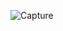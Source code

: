 ![Capture](https://user-images.githubusercontent.com/54750557/146217575-be04988b-a79d-4379-b9e6-47c654932bb5.PNG)
